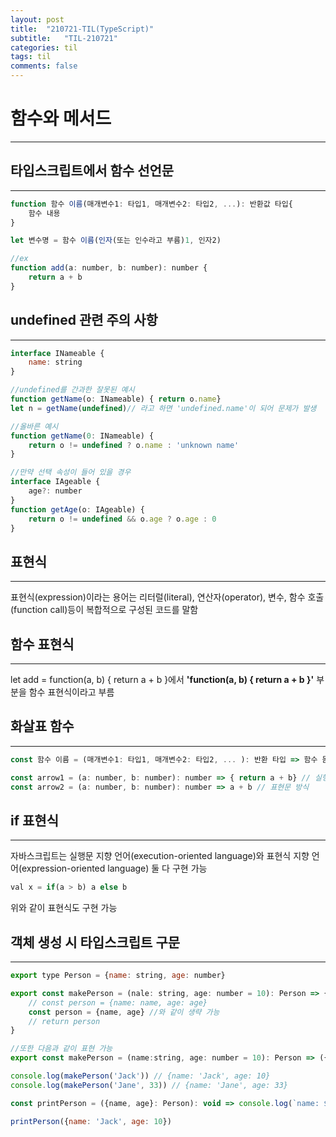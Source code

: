 ```yaml
---
layout: post
title:  "210721-TIL(TypeScript)"
subtitle:   "TIL-210721"
categories: til
tags: til
comments: false
---
```


# 함수와 메서드
---

## 타입스크립트에서 함수 선언문
---
```javascript
function 함수 이름(매개변수1: 타입1, 매개변수2: 타입2, ...): 반환값 타입{
    함수 내용
}

let 변수명 = 함수 이름(인자(또는 인수라고 부름)1, 인자2)

//ex
function add(a: number, b: number): number {
    return a + b
}
```

## undefined 관련 주의 사항
---
```javascript
interface INameable {
    name: string
}

//undefined를 간과한 잘못된 예시
function getName(o: INameable) { return o.name}
let n = getName(undefined)// 라고 하면 'undefined.name'이 되어 문제가 발생

//올바른 예시
function getName(0: INameable) {
    return o != undefined ? o.name : 'unknown name'
}

//만약 선택 속성이 들어 있을 경우
interface IAgeable {
    age?: number
}
function getAge(o: IAgeable) {
    return o != undefined && o.age ? o.age : 0
}
```

## 표현식
---
표현식(expression)이라는 용어는 리터럴(literal), 연산자(operator), 변수, 함수 호출(function call)등이 복합적으로 구성된 코드를 말함

## 함수 표현식
---
let add = function(a, b) { return a + b }에서 **'function(a, b) { return a + b }'** 부분을 함수 표현식이라고 부름


## 화살표 함수
---
```javascript
const 함수 이름 = (매개변수1: 타입1, 매개변수2: 타입2, ... ): 반환 타입 => 함수 몸통

const arrow1 = (a: number, b: number): number => { return a + b} // 실행문 방식
const arrow2 = (a: number, b: number): number => a + b // 표현문 방식 
```

## if 표현식
---
자바스크립트는 실행문 지향 언어(execution-oriented language)와 표현식 지향 언어(expression-oriented language) 둘 다 구현 가능
```javascript
val x = if(a > b) a else b
```
위와 같이 표현식도 구현 가능


## 객체 생성 시 타입스크립트 구문
---
```javascript
export type Person = {name: string, age: number}

export const makePerson = (nale: string, age: number = 10): Person => {
    // const person = {name: name, age: age}
    const person = {name, age} //와 같이 생략 가능
    // return person
}

//또한 다음과 같이 표현 가능
export const makePerson = (name:string, age: number = 10): Person => ({name, age}) //소괄호 꼭 있어야함

console.log(makePerson('Jack')) // {name: 'Jack', age: 10}
console.log(makePerson('Jane', 33)) // {name: 'Jane', age: 33}

const printPerson = ({name, age}: Person): void => console.log(`name: ${name}, age: ${age}`)

printPerson({name: 'Jack', age: 10})
```

